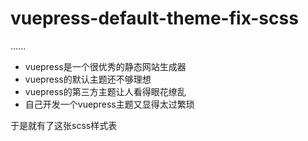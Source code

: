 # vuepress-default-theme-fix-scss

......
- vuepress是一个很优秀的静态网站生成器
- vuepress的默认主题还不够理想
- vuepress的第三方主题让人看得眼花缭乱
- 自己开发一个vuepress主题又显得太过繁琐

于是就有了这张scss样式表
